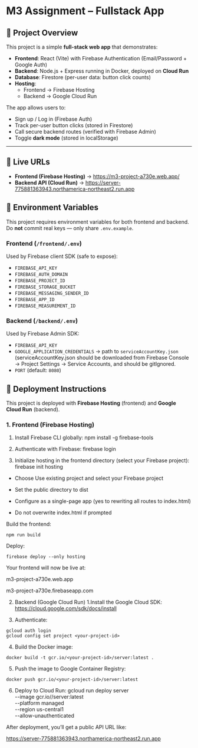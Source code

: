 # M3 Assignment – Fullstack App 

## 📖 Project Overview
This project is a simple **full-stack web app** that demonstrates:

- **Frontend**: React (Vite) with Firebase Authentication (Email/Password + Google Auth)
- **Backend**: Node.js + Express running in Docker, deployed on **Cloud Run**
- **Database**: Firestore (per-user data: button click counts)
- **Hosting**: 
  - Frontend → Firebase Hosting  
  - Backend → Google Cloud Run

The app allows users to:
- Sign up / Log in (Firebase Auth)
- Track per-user button clicks (stored in Firestore)
- Call secure backend routes (verified with Firebase Admin)
- Toggle **dark mode** (stored in localStorage)

---

## 🔗 Live URLs
- **Frontend (Firebase Hosting)** → https://m3-project-a730e.web.app/
- **Backend API (Cloud Run)** → https://server-775881363943.northamerica-northeast2.run.app

## 🔑 Environment Variables

This project requires environment variables for both frontend and backend.  
Do **not** commit real keys — only share `.env.example`.

### Frontend (`/frontend/.env`)
Used by Firebase client SDK (safe to expose):
- `FIREBASE_API_KEY`
- `FIREBASE_AUTH_DOMAIN`
- `FIREBASE_PROJECT_ID`
- `FIREBASE_STORAGE_BUCKET`
- `FIREBASE_MESSAGING_SENDER_ID`
- `FIREBASE_APP_ID`
- `FIREBASE_MEASUREMENT_ID`

### Backend (`/backend/.env`)
Used by Firebase Admin SDK:
- `FIREBASE_API_KEY`
- `GOOGLE_APPLICATION_CREDENTIALS` → path to `serviceAccountKey.json` (serviceAccountKey.json should be downloaded from Firebase Console → Project Settings → Service Accounts, and should be gitIgnored.
- `PORT` (default: `8080`)

## 🚀 Deployment Instructions

This project is deployed with **Firebase Hosting** (frontend) and **Google Cloud Run** (backend).

### 1. Frontend (Firebase Hosting)
1. Install Firebase CLI globally:
   npm install -g firebase-tools
2. Authenticate with Firebase:
   firebase login
  
3. Initialize hosting in the frontend directory (select your Firebase project):
   firebase init hosting
- Choose Use existing project and select your Firebase project

- Set the public directory to dist

- Configure as a single-page app (yes to rewriting all routes to index.html)

- Do not overwrite index.html if prompted

Build the frontend:
    
    npm run build

Deploy:
    
    firebase deploy --only hosting
    
Your frontend will now be live at:

m3-project-a730e.web.app

m3-project-a730e.firebaseapp.com

2. Backend (Google Cloud Run)
  1.Install the Google Cloud SDK: https://cloud.google.com/sdk/docs/install

  2. Authenticate:

    gcloud auth login
    gcloud config set project <your-project-id>
  4. Build the Docker image:

    docker build -t gcr.io/<your-project-id>/server:latest .

  5. Push the image to Google Container Registry:

    docker push gcr.io/<your-project-id>/server:latest
  6. Deploy to Cloud Run:
    gcloud run deploy server \
          --image gcr.io/<your-project-id>/server:latest \
          --platform managed \
          --region us-central1 \
          --allow-unauthenticated
  
After deployment, you’ll get a public API URL like:

https://server-775881363943.northamerica-northeast2.run.app

